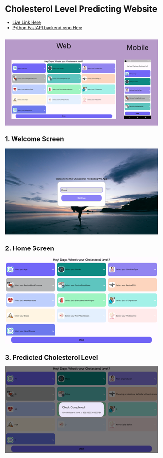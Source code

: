 # Cholesterol Level Predicting Website

- [Live Link Here](https://cholesterol.netlify.app/)
- [Python FastAPI backend repo Here]([https://cholesterol.netlify.app/](https://github.com/adedayoniyi/cholesterol_level_predictor))

<br>

<img src="assets/images/showcase.png" alt="Website Showcase" title="Website Showcase">

## 1. Welcome Screen

<img src="assets/images/welcome_screen_showcase.png" alt="Welcome Screen Showcase" title="Welcome Screen Showcase">

<br>

## 2. Home Screen

<img src="assets/images/home_screen_showcase.png" alt="Home Screen Showcase" title="Home Screen Showcase">

<br>

## 3. Predicted Cholesterol Level

<img src="assets/images/check_completed_showcase.png" alt="Predicted Cholesterol Level" title="Predicted Cholesterol Level">
